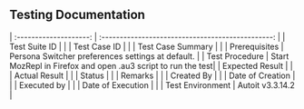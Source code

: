 ## Testing Documentation

| :--------------------: | :-----------------------------------------------: |
| Test Suite ID          |                                    |
| Test Case ID           |                                                   |
| Test Case Summary      |                                                   |
| Prerequisites          | Persona Switcher preferences settings at default. |
| Test Procedure         | Start MozRepl in Firefox and open .au3 script to run the test|
| Expected Result        |                                                   |
| Actual Result          |                                                   |
| Status                 |                                                   |
| Remarks                |                                                   |
| Created By             |                                                   |
| Date of Creation       |                                                   |
| Executed by            |                                                   |
| Date of Execution      |                                                   |
| Test Environment       | Autoit v3.3.14.2                                  |